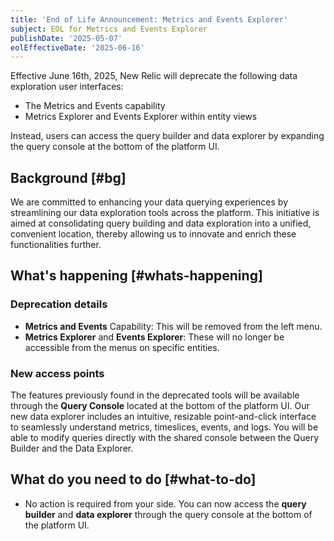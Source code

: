 ```yaml
---
title: 'End of Life Announcement: Metrics and Events Explorer'
subject: EOL for Metrics and Events Explorer 
publishDate: '2025-05-07'
eolEffectiveDate: '2025-06-16'
---
```


Effective June 16th, 2025, New Relic will deprecate the following data exploration user interfaces:

* The Metrics and Events capability
* Metrics Explorer and Events Explorer within entity views

Instead, users can access the query builder and data explorer by expanding the query console at the bottom of the platform UI.


## Background [#bg]

We are committed to enhancing your data querying experiences by streamlining our data exploration tools across the platform. This initiative is aimed at consolidating query building and data exploration into a unified, convenient location, thereby allowing us to innovate and enrich these functionalities further.

## What's happening [#whats-happening]
### Deprecation details

* **Metrics and Events** Capability: This will be removed from the left menu.
* **Metrics Explorer** and **Events Explorer**: These will no longer be accessible from the menus on specific entities.

### New access points
The features previously found in the deprecated tools will be available through the **Query Console** located at the bottom of the platform UI. Our new data explorer includes an intuitive, resizable point-and-click interface to seamlessly understand metrics, timeslices, events, and logs. You will be able to modify queries directly with the shared console between the Query Builder and the Data Explorer.

## What do you need to do [#what-to-do]

* No action is required from your side. You can now access the **query builder** and **data explorer** through the query console at the bottom of the platform UI.